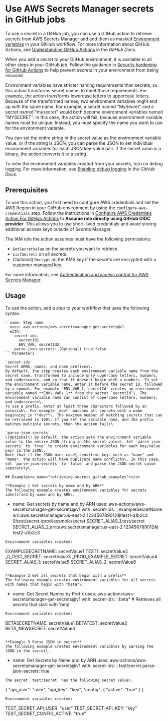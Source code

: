 # Use AWS Secrets Manager secrets in GitHub jobs<a name="retrieving-secrets_github"></a>

To use a secret in a GitHub job, you can use a GitHub action to retrieve secrets from AWS Secrets Manager and add them as masked [Environment variables](https://docs.github.com/en/actions/learn-github-actions/environment-variables) in your GitHub workflow\. For more information about GitHub Actions, see [Understanding GitHub Actions](https://docs.github.com/en/actions/learn-github-actions/understanding-github-actions) in the *GitHub Docs*\.

When you add a secret to your GitHub environment, it is available to all other steps in your GitHub job\. Follow the guidance in [Security hardening for GitHub Actions](https://docs.github.com/en/actions/security-guides/security-hardening-for-github-actions) to help prevent secrets in your environment from being misused\.

Environment variables have stricter naming requirements than secrets, so this action transforms secret names to meet those requirements\. For example, the action transforms lowercase letters to uppercase letters\. Because of the transformed names, two environment variables might end up with the same name\. For example, a secret named "MySecret" and a secret named "mysecret" would both become environment variables named "MYSECRET"\. In this case, the action will fail, because environment variable names must be unique\. Instead, you must specify the name you want to use for the environment variable\.

You can set the entire string in the secret value as the environment variable value, or if the string is JSON, you can parse the JSON to set individual environment variables for each JSON key\-value pair\. If the secret value is a binary, the action converts it to a string\.

To view the environment variables created from your secrets, turn on debug logging\. For more information, see [Enabling debug logging](https://docs.github.com/en/actions/monitoring-and-troubleshooting-workflows/enabling-debug-logging) in the *GitHub Docs*\.

## Prerequisites<a name="retrieving-secrets_github_prereq"></a>

To use this action, you first need to configure AWS credentials and set the AWS Region in your GitHub environment by using the `configure-aws-credentials` step\. Follow the instructions in [Configure AWS Credentials Action For GitHub Actions](https://github.com/aws-actions/configure-aws-credentials) to **Assume role directly using GitHub OIDC provider**\. This allows you to use short\-lived credentials and avoid storing additional access keys outside of Secrets Manager\.

The IAM role the action assumes must have the following permissions:
+ `GetSecretValue` on the secrets you want to retrieve\.
+ `ListSecrets` on all secrets\.
+ \(Optional\) `Decrypt` on the KMS key if the secrets are encrypted with a customer managed key\.

For more information, see [Authentication and access control for AWS Secrets Manager](auth-and-access.md)\.

## Usage<a name="retrieving-secrets_github_usage"></a>

To use the action, add a step to your workflow that uses the following syntax\.

```
- name: Step name
  uses: aws-actions/aws-secretsmanager-get-secrets@v1
  with:
    secret-ids:
      secretId1
      ENV_VAR, secretId2
    parse-json-secrets: (Optional) true|false
```Parameters

`secret-ids`  
Secret ARNS, names, and name prefixes\.  
By default, the step creates each environment variable name from the secret name, transformed to include only uppercase letters, numbers, and underscores, and so that it doesn't begin with a number\. To set the environment variable name, enter it before the secret ID, followed by a comma\. For example `ENV_VAR_1, secretId` creates an environment variable named **ENV\_VAR\_1** from the secret `secretId`\. The environment variable name can consist of uppercase letters, numbers, and underscores\.  
To use a prefix, enter at least three characters followed by an asterisk\. For example `dev*` matches all secrets with a name beginning in **dev**\. The maximum number of matching secrets that can be retrieved is 100\. If you set the variable name, and the prefix matches multiple secrets, then the action fails\.

`parse-json-secrets`  
\(Optional\) By default, the action sets the environment variable value to the entire JSON string in the secret value\. Set `parse-json-secrets` to `true` to create environment variables for each key/value pair in the JSON\.   
Note that if the JSON uses case\-sensitive keys such as "name" and "Name", the action will have duplicate name conflicts\. In this case, set `parse-json-secrets` to `false` and parse the JSON secret value separately\. 

## Examples<a name="retrieving-secrets_github_examples"></a>

**Example 1 Get secrets by name and by ARN**  
The following example creates environment variables for secrets identified by name and by ARN\.  

```
- name: Get secrets by name and by ARN
  uses: aws-actions/aws-secretsmanager-get-secrets@v1
  with:
    secret-ids: |
      exampleSecretName
      arn:aws:secretsmanager:us-east-2:123456789012:secret:test1-a1b2c3
      0/test/secret
      /prod/example/secret
      SECRET_ALIAS_1,test/secret
      SECRET_ALIAS_2,arn:aws:secretsmanager:us-east-2:123456789012:secret:test2-a1b2c3
```
Environment variables created:  

```
EXAMPLESECRETNAME: secretValue1
TEST1: secretValue2
_0_TEST_SECRET: secretValue3
_PROD_EXAMPLE_SECRET: secretValue4
SECRET_ALIAS_1: secretValue5
SECRET_ALIAS_2: secretValue6
```

**Example 2 Get all secrets that begin with a prefix**  
The following example creates environment variables for all secrets with names that begin with *beta*\.  

```
- name: Get Secret Names by Prefix
  uses: aws-actions/aws-secretsmanager-get-secrets@v1
  with:
    secret-ids: |
      beta*    # Retrieves all secrets that start with 'beta'
```
Environment variables created:  

```
BETASECRETNAME: secretValue1
BETATEST: secretValue2
BETA_NEWSECRET: secretValue3
```

**Example 3 Parse JSON in secret**  
The following example creates environment variables by parsing the JSON in the secret\.  

```
- name: Get Secrets by Name and by ARN
  uses: aws-actions/aws-secretsmanager-get-secrets@v1
  with:
    secret-ids: |
      test/secret
    parse-json-secrets: true
```
The secret `test/secret` has the following secret value\.  

```
{
  "api_user": "user",
  "api_key": "key",
  "config": {
    "active": "true"
  }
}
```
Environment variables created:  

```
TEST_SECRET_API_USER: "user"
TEST_SECRET_API_KEY: "key"
TEST_SECRET_CONFIG_ACTIVE: "true"
```